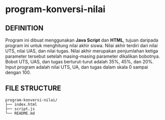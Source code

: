 # program-konversi-nilai

## DEFINITION
Program ini dibuat menggunakan **Java Script** dan **HTML**, tujuan daripada program ini untuk menghitung nilai akhir siswa. 
Nilai akhir terdiri dari nilai UTS, nilai UAS, dan nilai tugas. Nilai akhir merupakan penjumlahan ketiga parameter tersebut 
setelah masing-masing parameter dikalikan bobotnya. Bobot UTS, UAS, dan tugas berturut-turut adalah 
35%, 45%, dan 20%. Input program adalah nilai UTS, UA, dan tugas dalam skala 0 sampai dengan 100.

## FILE STRUCTURE
```
program-konversi-nilai/ 
├── index.html
├── script.js
└── README.md
